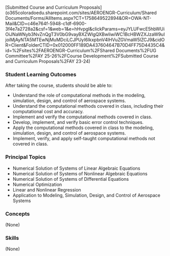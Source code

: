[Submitted Course and Curriculum Proposals](o365coloradoedu.sharepoint.com/sites/AEROENGR-Curriculum/Shared Documents/Forms/AllItems.aspx?CT=1758649522894&OR=OWA-NT-Mail&CID=c46e764f-5948-c1df-6900-3f4e7a2728a2&csf=1&web=1&e=hHvpgl&clickParams=eyJYLUFwcE5hbWUiOiJNaWNyb3NvZnQgT3V0bG9vayBXZWIgQXBwIiwiWC1BcHBWZXJzaW9uIjoiMjAyNTA5MTEwNjMuMDciLCJPUyI6IkxpbnV4IHVuZGVmaW5lZCJ9&cidOR=Client&FolderCTID=0x012000FF189DA437604647B70D4FF75D4435C4&id=%2Fsites%2FAEROENGR-Curriculum%2FShared Documents%2FUG Committee%2FAY 25-26%2FCourse Development%2FSubmitted Course and Curriculum Proposals%2FAY 23-24)

### Student Learning Outcomes

After taking the course, students should be able to:
- Understand the role of computational methods in the modeling, simulation, design, and control of aerospace systems.
- Understand the computational methods covered in class, including their computational cost and accuracy.
- Implement and verify the computational methods covered in class.
- Develop, implement, and verify basic error control techniques.
- Apply the computational methods covered in class to the modeling, simulation, design, and control of aerospace systems.
- Implement, verify, and apply self-taught computational methods not covered in class. 

### Principal Topics

- Numerical Solution of Systems of Linear Algebraic Equations 
- Numerical Solution of Systems of Nonlinear Algebraic Equations 
- Numerical Solution of Systems of Differential Equations 
- Numerical Optimization  
- Linear and Nonlinear Regression 
- Application to Modeling, Simulation, Design, and Control of Aerospace Systems 

### Concepts

(None)

### Skills

(None)
